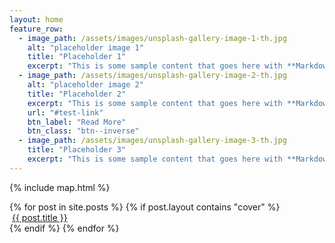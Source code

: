 ```yaml
---
layout: home
feature_row:
  - image_path: /assets/images/unsplash-gallery-image-1-th.jpg
    alt: "placeholder image 1"
    title: "Placeholder 1"
    excerpt: "This is some sample content that goes here with **Markdown** formatting."
  - image_path: /assets/images/unsplash-gallery-image-2-th.jpg
    alt: "placeholder image 2"
    title: "Placeholder 2"
    excerpt: "This is some sample content that goes here with **Markdown** formatting."
    url: "#test-link"
    btn_label: "Read More"
    btn_class: "btn--inverse"
  - image_path: /assets/images/unsplash-gallery-image-3-th.jpg
    title: "Placeholder 3"
    excerpt: "This is some sample content that goes here with **Markdown** formatting."
---
```


<!-- Google Map-->
{% include map.html %}

<div class="tiles">
  {% for post in site.posts %}
    {% if post.layout contains "cover" %}
    <div class="tile">
      <img src="{{ post.image }}" alt="" class="tile-img">
      <a href="{{ post.url }}" class="tile-overlay"> {{ post.title }} </a>
    </div>
    {% endif %}
  {% endfor %}
</div>